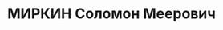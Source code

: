 ---
title: МИРКИН Соломон Меерович
description: 'Род. в 1894, Белоруссия, мест. Крупка, еврей. Проживал: г. В-Уральск.
  В-Уральская тюрьма, заключенный

  Приговор: 02.10.1937 – ВМН. Расстрелян 10.10.1937'
---